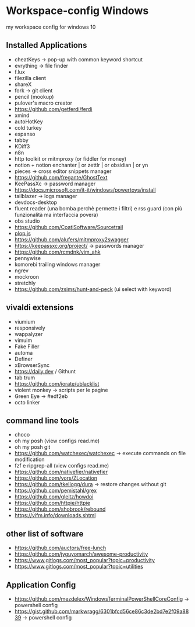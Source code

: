 # Workspace-config Windows
my workspace config for windows 10


## Installed Applications
- cheatKeys -> pop-up with common keyword shortcut
- evrything -> file finder
- f.lux  
- filezilla client  
- shareX  
- fork -> git client  
- pencil (mookup)  
- pulover's macro creator  
- https://github.com/getferdi/ferdi
- xmind  
- autoHotKey  
- cold turkey  
- espanso  
- tabby  
- KDiff3
- n8n
- http toolkit or mitmproxy (or fiddler for money)
- notion + notion enchanter | or zettlr | or obsidian | or yn
- pieces -> cross editor snippets manager 
- https://github.com/fregante/GhostText
- KeePassXc -> password manager 
- https://docs.microsoft.com/it-it/windows/powertoys/install
- tailblazer -> logs manager
- devdocs-desktop
- fluent reader (una bomba perchè permette i filtri) e rss guard (con più funzionalità ma interfaccia povera)
- obs studio
- https://github.com/CoatiSoftware/Sourcetrail
- [plop.js](https://github.com/plopjs/plop)
- https://github.com/alufers/mitmproxy2swagger 
- https://keepassxc.org/project/ -> passwords manager
- https://github.com/rcmdnk/vim_ahk
- pennywise
- komorebi trailing windows manager
- ngrev
- mockroon
- stretchly
- https://github.com/zsims/hunt-and-peck (ui select with keyword)

## vivaldi extensions
- viumium  
- responsively  
- wappalyzer  
- vimuim
- Fake Filler
- automa
- Definer
- xBrowserSync
- https://daily.dev / Githunt
- tab trum
- https://github.com/iorate/ublacklist
- violent monkey -> scripts per le pagine
- Green Eye -> #edf2eb
- octo linker

## command line tools
- choco
- oh my posh (view configs read.me)
- oh my posh git
- https://github.com/watchexec/watchexec -> execute commands on file modification
- fzf e ripgrep-all (view configs read.me)
- https://github.com/nativefier/nativefier
- https://github.com/vors/ZLocation
- https://github.com/tkellogg/dura -> restore changes without git
- https://github.com/pemistahl/grex
- https://github.com/gleitz/howdoi
- https://github.com/httpie/httpie
- https://github.com/shobrook/rebound
- https://vifm.info/downloads.shtml


## other list of software
- https://github.com/auctors/free-lunch
- https://github.com/jyguyomarch/awesome-productivity
- https://www.gitlogs.com/most_popular?topic=productivity
- https://www.gitlogs.com/most_popular?topic=utilities


## Application Config
- https://github.com/mezdelex/WindowsTerminalPowerShellCoreConfig -> powershell config
- https://gist.github.com/markwragg/6301bfcd56ce86c3de2bd7e2f09a8839    -> powershell config
